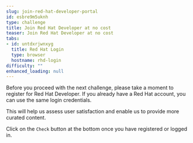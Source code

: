 ```yaml
---
slug: join-red-hat-developer-portal
id: esbre9m5uknh
type: challenge
title: Join Red Hat Developer at no cost
teaser: Join Red Hat Developer at no cost
tabs:
- id: untdxrjwnxyg
  title: Red Hat Login
  type: browser
  hostname: rhd-login
difficulty: ""
enhanced_loading: null
---
```

Before you proceed with the next challenge, please take a moment to register for Red Hat Developer. If you already have a Red Hat account, you can use the same login credentials.

This will help us assess user satisfaction and enable us to provide more curated content.

Click on the `Check` button at the bottom once you have registered or logged in.